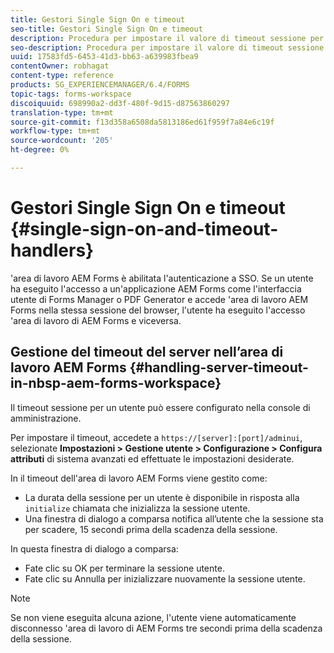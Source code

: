 ```yaml
---
title: Gestori Single Sign On e timeout
seo-title: Gestori Single Sign On e timeout
description: Procedura per impostare il valore di timeout sessione per 'area di lavoro AEM Forms.
seo-description: Procedura per impostare il valore di timeout sessione per 'area di lavoro AEM Forms.
uuid: 17583fd5-6453-41d3-bb63-a639983fbea9
contentOwner: robhagat
content-type: reference
products: SG_EXPERIENCEMANAGER/6.4/FORMS
topic-tags: forms-workspace
discoiquuid: 698990a2-dd3f-480f-9d15-d87563860297
translation-type: tm+mt
source-git-commit: f13d358a6508da5813186ed61f959f7a84e6c19f
workflow-type: tm+mt
source-wordcount: '205'
ht-degree: 0%

---
```



# Gestori Single Sign On e timeout {#single-sign-on-and-timeout-handlers}

&#39;area di lavoro AEM Forms è abilitata l&#39;autenticazione a SSO. Se un utente ha eseguito l&#39;accesso a un&#39;applicazione AEM Forms  come l&#39;interfaccia utente di Forms Manager o PDF Generator e accede &#39;area di lavoro AEM Forms nella stessa sessione del browser, l&#39;utente ha eseguito l&#39;accesso &#39;area di lavoro di AEM Forms e viceversa.

## Gestione del timeout del server nell’area di lavoro  AEM Forms {#handling-server-timeout-in-nbsp-aem-forms-workspace}

Il timeout sessione per un utente può essere configurato nella console di amministrazione.

Per impostare il timeout, accedete a `https://[server]:[port]/adminui`, selezionate **Impostazioni > Gestione utente > Configurazione > Configura attributi** di sistema avanzati ed effettuate le impostazioni desiderate.

In  il timeout dell&#39;area di lavoro AEM Forms viene gestito come:

* La durata della sessione per un utente è disponibile in risposta alla `initialize` chiamata che inizializza la sessione utente.
* Una finestra di dialogo a comparsa notifica all’utente che la sessione sta per scadere, 15 secondi prima della scadenza della sessione.

In questa finestra di dialogo a comparsa:

* Fate clic su OK per terminare la sessione utente.
* Fate clic su Annulla per inizializzare nuovamente la sessione utente.

>[!NOTE]
>
>Se non viene eseguita alcuna azione, l&#39;utente viene automaticamente disconnesso &#39;area di lavoro di AEM Forms tre secondi prima della scadenza della sessione.
